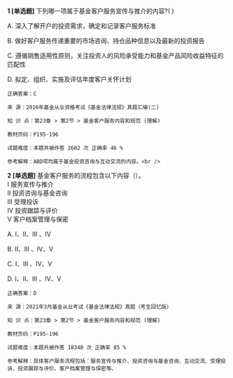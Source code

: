 **1 [单选题]** 下列哪一项属于基金客户服务宣传与推介的内容?( )

A. 深入了解开户的投资需求，确定和记录客户服务标准

B. 做好客户服务传递重要的市场咨询、持仓品种信息以及最新的投资报告

C. 遵循销售适用性原则，关注投资人的风险承受能力和基金产品风险收益特征的匹配性

D. 拟定、组织、实施及评估年度客户关怀计划

```
正确答案：C

来 源：2016年基金从业资格考试《基金法律法规》真题汇编(二)

知 识 点：第23章 > 第2节 > 基金客户服务内容和规范 (理解)

教材页码：P195-196

试题难度：本题共被作答 2682 次 正确率 46 %

参考解释：ABD项均属于基金投资咨询与互动交流的内容。<br />

```


**2 [单选题]** 基金客户服务的流程包含以下内容（）。<br />
Ⅰ 服务宣传与推介<br />
Ⅱ 投资咨询与基金咨询<br />
Ⅲ 受理投诉<br />
Ⅳ 投资跟踪与评价<br />
Ⅴ 客户档案管理与保密

A. Ⅰ、Ⅱ、Ⅲ 、Ⅳ

B. Ⅱ、Ⅲ 、Ⅳ、Ⅴ

C. Ⅰ、Ⅲ 、Ⅳ、Ⅴ

D. Ⅰ、Ⅱ、Ⅲ 、Ⅳ、Ⅴ

```
正确答案：D

来 源：2021年3月基金从业考试《基金法律法规》真题（考生回忆版）

知 识 点：第23章 > 第2节 > 基金客户服务内容和规范 (理解)

教材页码：P195-196

试题难度：本题共被作答 18340 次 正确率 85 %

参考解释：具体客户服务流程包括：服务宣传与推介、投资咨询与基金咨询、互动交流、受理投诉、投资跟踪与评价、客户档案管理与保密等。
```

